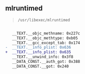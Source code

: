 ## mlruntimed

> `/usr/libexec/mlruntimed`

```diff

   __TEXT.__objc_methname: 0x227c
   __TEXT.__objc_methtype: 0xb05
   __TEXT.__gcc_except_tab: 0x174
-  __TEXT.__info_plist: 0x636
+  __TEXT.__info_plist: 0x635
   __TEXT.__unwind_info: 0x3f8
   __DATA_CONST.__auth_got: 0x388
   __DATA_CONST.__got: 0x240

```
